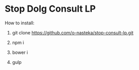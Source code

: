 # Stop Dolg Consult LP
How to install:

1) git clone https://github.com/o-nasteka/stop-consult-lp.git

2) npm i

3) bower i

4) gulp
